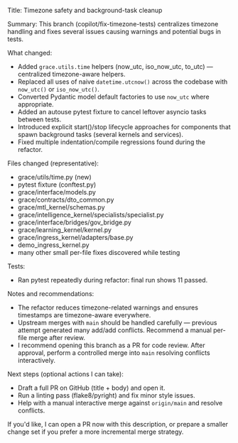 Title: Timezone safety and background-task cleanup

Summary:
This branch (copilot/fix-timezone-tests) centralizes timezone handling and fixes several issues causing warnings and potential bugs in tests.

What changed:
- Added `grace.utils.time` helpers (now_utc, iso_now_utc, to_utc) — centralized timezone-aware helpers.
- Replaced all uses of naive `datetime.utcnow()` across the codebase with `now_utc()` or `iso_now_utc()`.
- Converted Pydantic model default factories to use `now_utc` where appropriate.
- Added an autouse pytest fixture to cancel leftover asyncio tasks between tests.
- Introduced explicit start()/stop lifecycle approaches for components that spawn background tasks (several kernels and services).
- Fixed multiple indentation/compile regressions found during the refactor.

Files changed (representative):
- grace/utils/time.py (new)
- pytest fixture (conftest.py)
- grace/interface/models.py
- grace/contracts/dto_common.py
- grace/mtl_kernel/schemas.py
- grace/intelligence_kernel/specialists/specialist.py
- grace/interface/bridges/gov_bridge.py
- grace/learning_kernel/kernel.py
- grace/ingress_kernel/adapters/base.py
- demo_ingress_kernel.py
- many other small per-file fixes discovered while testing

Tests:
- Ran pytest repeatedly during refactor: final run shows 11 passed.

Notes and recommendations:
- The refactor reduces timezone-related warnings and ensures timestamps are timezone-aware everywhere.
- Upstream merges with `main` should be handled carefully — previous attempt generated many add/add conflicts. Recommend a manual per-file merge after review.
- I recommend opening this branch as a PR for code review. After approval, perform a controlled merge into `main` resolving conflicts interactively.

Next steps (optional actions I can take):
- Draft a full PR on GitHub (title + body) and open it.
- Run a linting pass (flake8/pyright) and fix minor style issues.
- Help with a manual interactive merge against `origin/main` and resolve conflicts.

If you'd like, I can open a PR now with this description, or prepare a smaller change set if you prefer a more incremental merge strategy.
